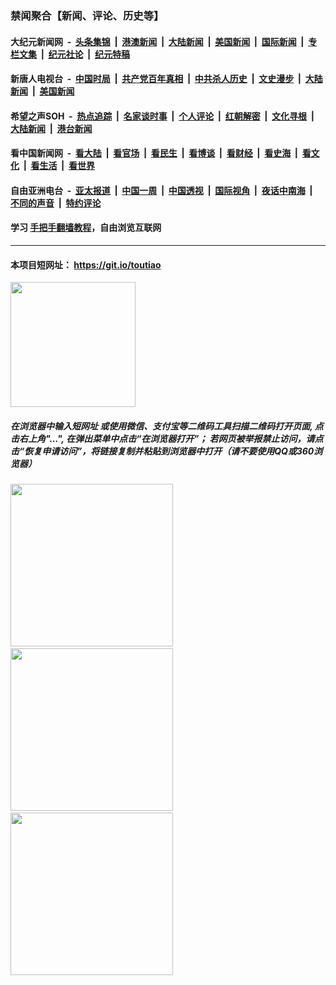 ### 禁闻聚合【新闻、评论、历史等】

#### 大纪元新闻网 &nbsp;-&nbsp; [头条集锦](indexes/E头条集锦.md?t=03031502) &nbsp;|&nbsp; [港澳新闻](indexes/E港澳新闻.md?t=03031502)  &nbsp;|&nbsp; [大陆新闻](indexes/E大陆新闻.md?t=03031502) &nbsp;|&nbsp; [美国新闻](indexes/E美国新闻.md?t=03031502) &nbsp;|&nbsp; [国际新闻](indexes/E国际新闻.md?t=03031502) &nbsp;|&nbsp; [专栏文集](indexes/E专栏文集.md?t=03031502) &nbsp;|&nbsp; [纪元社论](indexes/E纪元社论.md?t=03031502) &nbsp;|&nbsp; [纪元特稿](indexes/E纪元特稿.md?t=03031502) 

#### 新唐人电视台 &nbsp;-&nbsp; [中国时局](indexes/N中国时局.md?t=03031502) &nbsp;|&nbsp; [共产党百年真相](indexes/N共产党百年真相.md?t=03031502) &nbsp;|&nbsp; [中共杀人历史](indexes/N中共杀人历史.md?t=03031502) &nbsp;|&nbsp; [文史漫步](indexes/N文史漫步.md?t=03031502) &nbsp;|&nbsp; [大陆新闻](indexes/N大陆新闻.md?t=03031502) &nbsp;|&nbsp; [美国新闻](indexes/N美国新闻.md?t=03031502)

#### 希望之声SOH &nbsp;-&nbsp; [热点追踪](indexes/H热点追踪.md?t=03031502) &nbsp;|&nbsp; [名家谈时事](indexes/H名家谈时事.md?t=03031502) &nbsp;|&nbsp; [个人评论](indexes/H个人评论.md?t=03031502)  &nbsp;|&nbsp; [红朝解密](indexes/H红朝解密.md?t=03031502) &nbsp;|&nbsp; [文化寻根](indexes/H文化寻根.md?t=03031502) &nbsp;|&nbsp; [大陆新闻](indexes/H大陆新闻.md?t=03031502) &nbsp;|&nbsp; [港台新闻](indexes/H港台新闻.md?t=03031502)

#### 看中国新闻网 &nbsp;-&nbsp; [看大陆](indexes/S看大陆.md?t=03031502) &nbsp;|&nbsp; [看官场](indexes/S看官场.md?t=03031502) &nbsp;|&nbsp; [看民生](indexes/S看民生.md?t=03031502)  &nbsp;|&nbsp; [看博谈](indexes/S看博谈.md?t=03031502) &nbsp;|&nbsp; [看财经](indexes/S看财经.md?t=03031502) &nbsp;|&nbsp; [看史海](indexes/S看史海.md?t=03031502) &nbsp;|&nbsp; [看文化](indexes/S看文化.md?t=03031502) &nbsp;|&nbsp; [看生活](indexes/S看生活.md?t=03031502) &nbsp;|&nbsp; [看世界](indexes/S看世界.md?t=03031502)

#### 自由亚洲电台 &nbsp;-&nbsp; [亚太报道](indexes/R亚太报道.md?t=03031502) &nbsp;|&nbsp; [中国一周](indexes/R中国一周.md?t=03031502) &nbsp;|&nbsp; [中国透视](indexes/R中国透视.md?t=03031502)  &nbsp;|&nbsp; [国际视角](indexes/R国际视角.md?t=03031502) &nbsp;|&nbsp; [夜话中南海](indexes/R夜话中南海.md?t=03031502) &nbsp;|&nbsp; [不同的声音](indexes/R不同的声音.md?t=03031502) &nbsp;|&nbsp; [特约评论](indexes/R特约评论.md?t=03031502)

#### 学习 [手把手翻墙教程](https://github.com/gfw-breaker/guides/wiki)，自由浏览互联网

----

#### 本项目短网址： https://git.io/toutiao
<img src="https://raw.githubusercontent.com/gfw-breaker/banned-news/master/scripts/img/qr.png" width="200px"/>  

##### 在浏览器中输入短网址 或使用微信、支付宝等二维码工具扫描二维码打开页面, 点击右上角"...", 在弹出菜单中点击“在浏览器打开”； 若网页被举报禁止访问，请点击“恢复申请访问”，将链接复制并粘贴到浏览器中打开（请不要使用QQ或360浏览器）

<img src="https://raw.githubusercontent.com/gfw-breaker/banned-news/master/scripts/img/1.png" width="260px"/> &nbsp; <img src="https://raw.githubusercontent.com/gfw-breaker/banned-news/master/scripts/img/2.png" width="260px"/> &nbsp; <img src="https://raw.githubusercontent.com/gfw-breaker/banned-news/master/scripts/img/3.png" width="260px"/>
